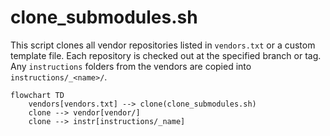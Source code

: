 # clone_submodules.sh

This script clones all vendor repositories listed in `vendors.txt` or a custom template file. Each repository is checked out at the specified branch or tag. Any `instructions` folders from the vendors are copied into `instructions/_<name>/`.

```mermaid
flowchart TD
    vendors[vendors.txt] --> clone(clone_submodules.sh)
    clone --> vendor[vendor/]
    clone --> instr[instructions/_name]
```
